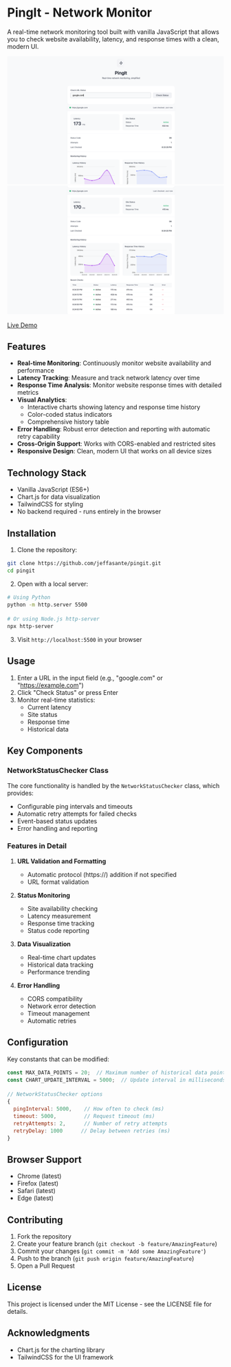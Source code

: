 # PingIt - Network Monitor

A real-time network monitoring tool built with vanilla JavaScript that allows you to check website availability, latency, and response times with a clean, modern UI.

![PingIt Interface - 1](/assets/01.png)
![PingIt Interface - 2](/assets/02.png)


[Live Demo](https://pingit-xi.vercel.app)

## Features

- **Real-time Monitoring**: Continuously monitor website availability and performance
- **Latency Tracking**: Measure and track network latency over time
- **Response Time Analysis**: Monitor website response times with detailed metrics
- **Visual Analytics**: 
  - Interactive charts showing latency and response time history
  - Color-coded status indicators
  - Comprehensive history table
- **Error Handling**: Robust error detection and reporting with automatic retry capability
- **Cross-Origin Support**: Works with CORS-enabled and restricted sites
- **Responsive Design**: Clean, modern UI that works on all device sizes

## Technology Stack

- Vanilla JavaScript (ES6+)
- Chart.js for data visualization
- TailwindCSS for styling
- No backend required - runs entirely in the browser

## Installation

1. Clone the repository:
```bash
git clone https://github.com/jeffasante/pingit.git
cd pingit
```

2. Open with a local server:
```bash
# Using Python
python -m http.server 5500

# Or using Node.js http-server
npx http-server
```

3. Visit `http://localhost:5500` in your browser

## Usage

1. Enter a URL in the input field (e.g., "google.com" or "https://example.com")
2. Click "Check Status" or press Enter
3. Monitor real-time statistics:
   - Current latency
   - Site status
   - Response time
   - Historical data

## Key Components

### NetworkStatusChecker Class

The core functionality is handled by the `NetworkStatusChecker` class, which provides:

- Configurable ping intervals and timeouts
- Automatic retry attempts for failed checks
- Event-based status updates
- Error handling and reporting

### Features in Detail

1. **URL Validation and Formatting**
   - Automatic protocol (https://) addition if not specified
   - URL format validation

2. **Status Monitoring**
   - Site availability checking
   - Latency measurement
   - Response time tracking
   - Status code reporting

3. **Data Visualization**
   - Real-time chart updates
   - Historical data tracking
   - Performance trending

4. **Error Handling**
   - CORS compatibility
   - Network error detection
   - Timeout management
   - Automatic retries

## Configuration

Key constants that can be modified:

```javascript
const MAX_DATA_POINTS = 20;  // Maximum number of historical data points
const CHART_UPDATE_INTERVAL = 5000;  // Update interval in milliseconds

// NetworkStatusChecker options
{
  pingInterval: 5000,    // How often to check (ms)
  timeout: 5000,         // Request timeout (ms)
  retryAttempts: 2,      // Number of retry attempts
  retryDelay: 1000      // Delay between retries (ms)
}
```

## Browser Support

- Chrome (latest)
- Firefox (latest)
- Safari (latest)
- Edge (latest)

## Contributing

1. Fork the repository
2. Create your feature branch (`git checkout -b feature/AmazingFeature`)
3. Commit your changes (`git commit -m 'Add some AmazingFeature'`)
4. Push to the branch (`git push origin feature/AmazingFeature`)
5. Open a Pull Request

## License

This project is licensed under the MIT License - see the LICENSE file for details.

## Acknowledgments

- Chart.js for the charting library
- TailwindCSS for the UI framework